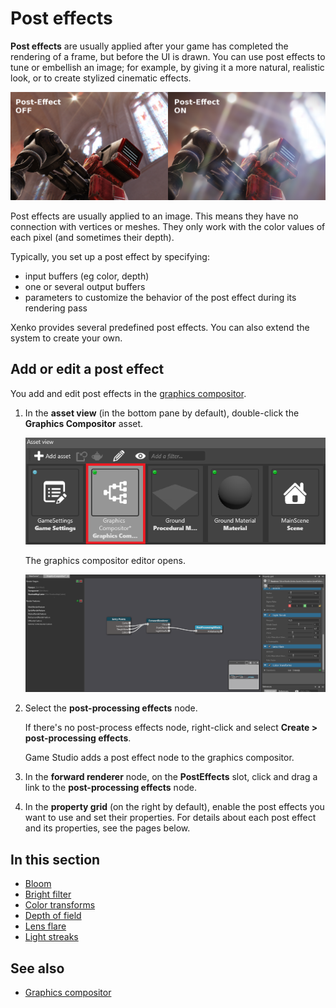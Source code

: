 # Post effects

**Post effects** are usually applied after your game has completed the rendering of a frame, but before the UI is drawn. You can use post effects to tune or embellish an image; for example, by giving it a more natural, realistic look, or to create stylized cinematic effects.

![media/post-effects-reference-1.png](media/post-effects-reference-1.png) 

Post effects are usually applied to an image. This means they have no connection with vertices or meshes. They only work with the color values of each pixel (and sometimes their depth).

Typically, you set up a post effect by specifying:

- input buffers (eg color, depth)
- one or several output buffers
- parameters to customize the behavior of the post effect during its rendering pass

Xenko provides several predefined post effects. You can also extend the system to create your own.

## Add or edit a post effect

You add and edit post effects in the [graphics compositor](../graphics-compositor/index.md).

1. In the **asset view** (in the bottom pane by default), double-click the **Graphics Compositor** asset.

    ![Graphics Compositor asset](..\graphics-compositor\media\graphics-compositor-asset.png)

    The graphics compositor editor opens.

    ![Graphics Compositor editor](..\graphics-compositor\media\graphics-compositor-editor.png)

2. Select the **post-processing effects** node.

    If there's no post-process effects node, right-click and select **Create > post-processing effects**.

    Game Studio adds a post effect node to the graphics compositor.

3. In the **forward renderer** node, on the **PostEffects** slot, click and drag a link to the **post-processing effects** node.

4. In the **property grid** (on the right by default), enable the post effects you want to use and set their properties. For details about each post effect and its properties, see the pages below.

## In this section

* [Bloom](bloom.md)
* [Bright filter](bright-filter.md)
* [Color transforms](color-transforms/index.md)
* [Depth of field](depth-of-field.md)
* [Lens flare](lens-flare.md)
* [Light streaks](light-streaks.md)

## See also

* [Graphics compositor](../graphics-compositor/index.md)